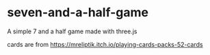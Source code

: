 # seven-and-a-half-game
A simple 7 and a half game made with three.js

cards are from https://mreliptik.itch.io/playing-cards-packs-52-cards